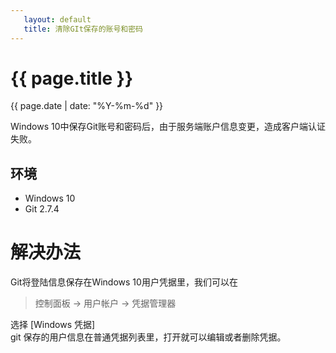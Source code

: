 ```yaml
---
   layout: default
   title: 清除GIt保存的账号和密码
---
```


# {{ page.title }}
{{ page.date | date: "%Y-%m-%d" }}

Windows 10中保存Git账号和密码后，由于服务端账户信息变更，造成客户端认证失败。

## 环境
* Windows 10
* Git 2.7.4

# 解决办法

Git将登陆信息保存在Windows 10用户凭据里，我们可以在
> 控制面板 -> 用户帐户 -> 凭据管理器

选择 [Windows 凭据]  
git 保存的用户信息在普通凭据列表里，打开就可以编辑或者删除凭据。